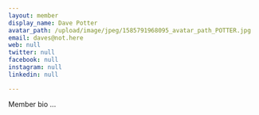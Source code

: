 ```yaml
---
layout: member
display_name: Dave Potter
avatar_path: /upload/image/jpeg/1585791968095_avatar_path_POTTER.jpg
email: daves@not.here
web: null
twitter: null
facebook: null
instagram: null
linkedin: null

---
```

<p>Member bio ...</p>
